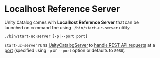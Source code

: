# Localhost Reference Server

Unity Catalog comes with **Localhost Reference Server** that can be launched on command line using `./bin/start-uc-server` utility.

```console
./bin/start-uc-server [-p|--port port]
```

`start-uc-server` runs [UnityCatalogServer](UnityCatalogServer.md) to [handle REST API requests](UnityCatalogServer.md#addServices) at a [port](UnityCatalogServer.md#port) (specified using `-p` or `--port` option or defaults to `8080`).
